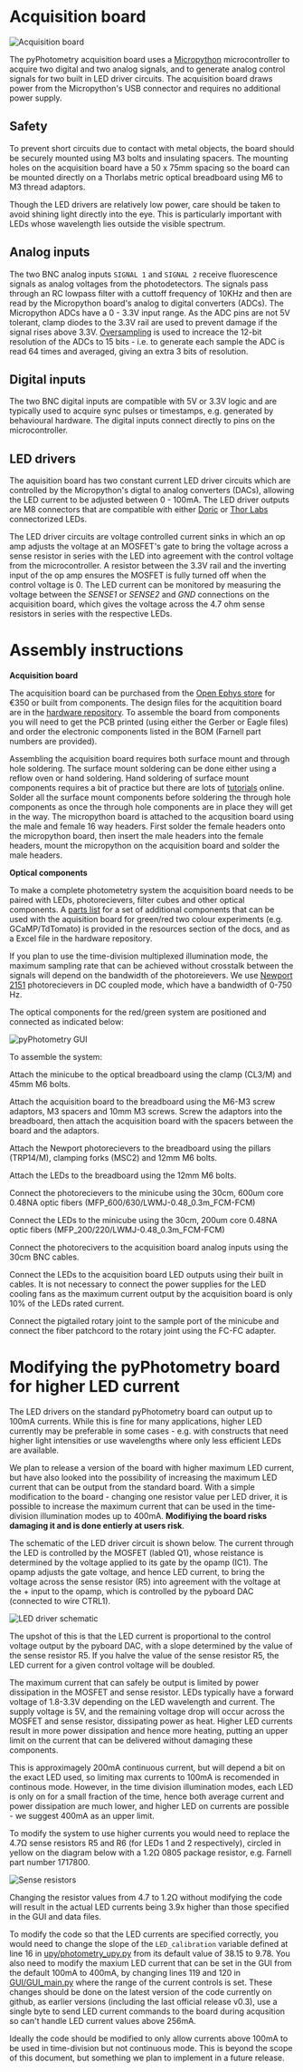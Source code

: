 # Acquisition board

![Acquisition board](../media/board_photo.jpg)

The pyPhotometry acquisition board uses a [Micropython](https://micropython.org/) microcontroller to acquire two digital and two analog signals, and to generate analog control signals for two built in LED driver circuits.  The acquisition board draws power from the Micropython's USB connector and requires no additional power supply.

## Safety

To prevent short circuits due to contact with metal objects, the board should be securely mounted using M3 bolts and insulating spacers.  The mounting holes on the acquisition board have a 50 x 75mm spacing so the board can be mounted directly on a Thorlabs metric optical breadboard using M6 to M3 thread adaptors.

Though the LED drivers are relatively low power, care should be taken to avoid shining light directly into the eye.  This is particularly important with LEDs whose wavelength lies outside the visible spectrum.

## Analog inputs

The two BNC analog inputs `SIGNAL 1` and `SIGNAL 2` receive fluorescence signals as analog voltages from the photodetectors.  The signals pass through an RC lowpass filter with a cuttoff frequency of 10KHz and then are read by the Micropython board's analog to digital converters (ADCs).  The Micropython ADCs have a 0 - 3.3V input range.  As the ADC pins are not 5V tolerant, clamp diodes to the 3.3V rail are used to prevent damage if the signal rises above 3.3V. [Oversampling](https://www.silabs.com/documents/public/application-notes/an118.pdf) is used to increace the 12-bit resolution of the ADCs to 15 bits - i.e. to generate each sample the ADC is read 64 times and averaged, giving an extra 3 bits of resolution.  

## Digital inputs

The two BNC digital inputs are compatible with 5V or 3.3V logic and are typically used to acquire sync pulses or timestamps, e.g. generated by behavioural hardware.  The digital inputs connect directly to pins on the microcontroller.

## LED drivers

The aquisition board has two constant current LED driver circuits which are controlled by the Micropython's digtal to analog converters (DACs), allowing the LED current to be adjusted between 0 - 100mA.  The LED driver outputs are M8 connectors that are compatible with either [Doric](http://doriclenses.com/life-sciences/led-modules/783-connectorized-led.html) or [Thor Labs](https://www.thorlabs.com/newgrouppage9.cfm?objectgroup_id=5206) connectorized LEDs.  

The LED driver circuits are voltage controlled current sinks in which an op amp adjusts the voltage at an MOSFET's gate to bring the voltage across a sense resistor in series with the LED into agreement with the control voltage from the microcontroller.  A resistor between the 3.3V rail and the inverting input of the op amp ensures the MOSFET is fully turned off when the control voltage is 0.  The LED current can be monitored by measuring the voltage between the *SENSE1* or *SENSE2* and *GND* connections on the acquisition board, which gives the voltage across the 4.7 ohm sense resistors in series with the respective LEDs.

# Assembly instructions

**Acquisition board**

The acquisition board can be purchased from the [Open Ephys store](http://www.open-ephys.org/pycontrol) for €350 or built from components.  The design files for the acquitition board are in the [hardware repository](https://github.com/pyPhotometry/hardware). To assemble the board from components you will need to get the PCB printed (using either the Gerber or Eagle files) and order the electronic components listed in the BOM (Farnell part numbers are provided).
 
Assembling the acquisition board requires both surface mount and through hole soldering.  The surface mount soldering can be done either using a reflow oven or hand soldering.  Hand soldering of surface mount components requires a bit of practice but there are lots of [tutorials](https://www.google.co.uk/search?q=surface+mount+soldering+tutorial) online.  Solder all the surface mount components before soldering the through hole components as once the through hole components are in place they will get in the way.  The micropython board is attached to the acqusition board using the male and female 16 way headers.  First solder the female headers onto the micropython board, then insert the male headers into the female headers, mount the micropython on the acquisition board and solder the male headers.

**Optical components**

To make a complete photometetry system the acquisition board needs to be paired with LEDs, photorecievers, filter cubes and other optical components.  A [parts list](../resources/optical-components.md) for a set of additional components that can be used with the aquisition board for green/red two colour experiments (e.g. GCaMP/TdTomato) is provided in the resources section of the docs, and as a Excel file in the hardware repository.

If you plan to use the time-division multiplexed illumination mode, the maximum sampling rate that can be  achieved without crosstalk between the signals will depend on the bandwidth of the photoreievers.  We use [Newport 2151](https://www.newport.com/p/2151) photorecievers in DC coupled mode, which have a bandwidth of 0-750 Hz.

The optical components for the red/green system are positioned and connected as indicated below:

![pyPhotometry GUI](../media/optical_parts_diagram.jpg)
 
 To assemble the system:

Attach the minicube to the optical breadboard using the clamp (CL3/M) and 45mm M6 bolts.
    
Attach the acquisition board to the breadboard using the M6-M3 screw adaptors, M3 spacers and 10mm M3 screws.  Screw the adaptors into the breadboard, then attach the acquisition board with the spacers between the board and the adaptors.

Attach the Newport photorecievers to the breadboard using the pillars (TRP14/M), clamping forks (MSC2) and 12mm M6 bolts.

Attach the LEDs to the breadboard using the 12mm M6 bolts.

Connect the photorecievers to the minicube using the 30cm, 600um core 0.48NA optic fibers  (MFP_600/630/LWMJ-0.48_0.3m_FCM-FCM)

Connect the LEDs to the minicube using the 30cm, 200um core 0.48NA optic fibers (MFP_200/220/LWMJ-0.48_0.3m_FCM-FCM)

Connect the photorecivers to the acquisition board analog inputs using the 30cm BNC cables.

Connect the LEDs to the acquisition board LED outputs using their built in cables.  It is not necessary to connect the power supplies for the LED cooling fans as the maximum current output by the acquisition board is only 10% of the LEDs rated current.

Connect the pigtailed rotary joint to the sample port of the minicube and connect the fiber patchcord to the rotary joint using the FC-FC adapter.

# Modifying the pyPhotometry board for higher LED current

The LED drivers on the standard pyPhotometry board can output up to 100mA currents.  While this is fine for many applications, higher LED currently may be preferable in some cases - e.g. with constructs that need higher light intensities or use wavelengths where only less efficient LEDs are available.  

We plan to release a version of the board with higher maximum LED current, but have also looked into the possibility of increasing the maximum LED current that can be output from the standard board.  With a simple modification to the board - changing one resistor value per LED driver, it is possible to increase the maximum current that can be used in the time-division illumination modes up to 400mA.  **Modifiying the board risks damaging it and is done entierly at users risk**.

The schematic of the LED driver circuit is shown below.  The current through the LED is controlled by the MOSFET (labled Q1), whose reistance is determined by the voltage applied to its gate by the opamp (IC1). The opamp adjusts the  gate voltage, and hence LED current, to bring the voltage across the sense resistor (R5) into agreement with the voltage at the + input to the opamp, which is controlled by the pyboard DAC (connected to wire CTRL1).

![LED driver schematic](../media/LED_driver_schematic.png)

The upshot of this is that the LED current is proportional to the control voltage output by the pyboard DAC, with a slope determined by the value of the sense resistor R5.  If you halve the value of the sense resistor R5, the LED current for a given control voltage will be doubled.

The maximum current that can safely be output is limited by power dissipation in the MOSFET and sense resistor.  LEDs typically have a forward voltage of 1.8-3.3V depending on the LED wavelength and current.  The supply voltage is 5V, and the remaining voltage drop will occur across the MOSFET and sense resistor, dissipating power as heat.  Higher LED currents result in more power dissipation and hence more heating, putting an upper limit on the current that can be delivered without damaging these components.

This is approximagely 200mA continuous current, but will depend a bit on the exact LED used, so limiting max currents to 100mA is recomended in continous mode.  However, in the time division illumination modes, each LED is only on for a small fraction of the time, hence both average current and power dissipation are much lower, and higher LED on currents are possible - we suggest 400mA as an upper limit.

To modify the system to use higher currents you would need to replace the 4.7Ω sense resistors R5 and R6 (for LEDs 1 and 2 respectively), circled in yellow on the diagram below with a 1.2Ω 0805 package resistor, e.g. Farnell part number 1717800.

![Sense resistors](../media/sense_resistors.png)

Changing the resistor values from 4.7 to 1.2Ω without modifying the code will result in the actual LED currents being 3.9x higher than those specified in the GUI and data files.  
 
To modify the code so that the LED currents are specified correctly, you would need to change the slope of the  `LED_calibration` variable defined at line 16 in [upy/photometry_upy.py](https://github.com/pyPhotometry/code/blob/master/uPy/photometry_upy.py) from its default value of 38.15 to 9.78.  You also need to modify the maxium LED current that can be set in the GUI from the default 100mA to 400mA, by changing lines 119 and 120 in [GUI/GUI_main.py](https://github.com/pyPhotometry/code/blob/master/GUI/GUI_main.py) where the range of the current controls is set.  These changes should be done on the latest version of the code currently on github, as earlier versions (including the last official release v0.3), use a single byte to send LED current commands to the board during acqusition so can't handle LED current values above 256mA.  

Ideally the code should be modified to only allow currents above 100mA to be used in time-division but not continuous mode. This is beyond the scope of this document, but something we plan to implement in a future release.